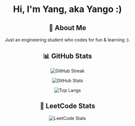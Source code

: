 <h1 align="center">Hi, I'm Yang, aka Yango :)</h1>

<h2 align="center">🚀 About Me</h2>

<p align="center">
  Just an engineering student who codes for fun & learning :).
</p>

<h2 align="center">📊 GitHub Stats</h2>

<p align="center">
  <img src="https://github-readme-streak-stats-eight.vercel.app/?user=Yango27&theme=tokyonight" alt="GitHub Streak"/>
</p>
<p align="center">
  <img src="https://github-readme-stats.vercel.app/api?username=Yango27&show_icons=true&theme=tokyonight" alt="GitHub Stats"/>
</p>
<p align="center">
  <img src="https://github-readme-stats.vercel.app/api/top-langs/?username=Yango27&layout=compact&theme=tokyonight" alt="Top Langs"/>
</p>

<h2 align="center">🧠 LeetCode Stats</h2>

<p align="center">
  <img src="https://leetcard.jacoblin.cool/Yango27" alt="LeetCode Stats"/>
</p>
